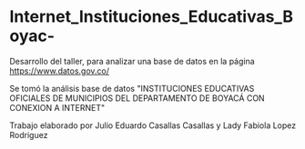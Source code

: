 # Internet_Instituciones_Educativas_Boyac-

Desarrollo del taller, para analizar una base de datos en la página https://www.datos.gov.co/

Se tomó la análisis base de datos "INSTITUCIONES EDUCATIVAS OFICIALES DE MUNICIPIOS DEL DEPARTAMENTO DE BOYACÁ CON CONEXION A INTERNET"

Trabajo elaborado por Julio Eduardo Casallas Casallas y Lady Fabiola Lopez Rodriguez
